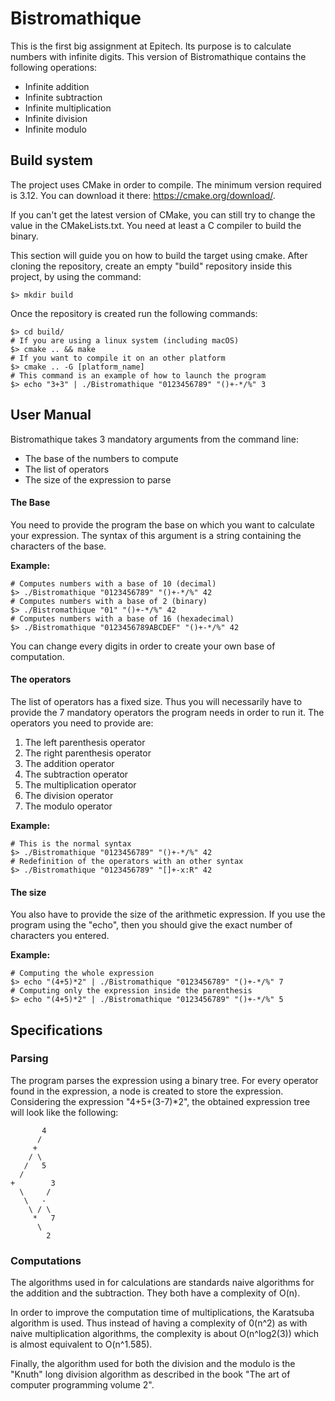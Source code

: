 # Bistromathique

This is the first big assignment at Epitech. Its purpose is to calculate numbers with infinite digits.
This version of Bistromathique contains the following operations:

* Infinite addition
* Infinite subtraction
* Infinite multiplication
* Infinite division
* Infinite modulo

## Build system

The project uses CMake in order to compile. The minimum version required is 3.12.
You can download it there: https://cmake.org/download/.

If you can't get the latest version of CMake, you can still try to change the value in the CMakeLists.txt.
You need at least a C compiler to build the binary.

This section will guide you on how to build the target using cmake.
After cloning the repository, create an empty "build" repository inside this project, by using the command:
```
$> mkdir build
```

Once the repository is created run the following commands:

```
$> cd build/
# If you are using a linux system (including macOS)
$> cmake .. && make
# If you want to compile it on an other platform
$> cmake .. -G [platform_name]
# This command is an example of how to launch the program
$> echo "3+3" | ./Bistromathique "0123456789" "()+-*/%" 3
```

## User Manual

Bistromathique takes 3 mandatory arguments from the command line:

* The base of the numbers to compute
* The list of operators
* The size of the expression to parse

#### The Base

You need to provide the program the base on which you want to calculate your expression.
The syntax of this argument is a string containing the characters of the base.

**Example:**
```
# Computes numbers with a base of 10 (decimal)
$> ./Bistromathique "0123456789" "()+-*/%" 42
# Computes numbers with a base of 2 (binary)
$> ./Bistromathique "01" "()+-*/%" 42
# Computes numbers with a base of 16 (hexadecimal)
$> ./Bistromathique "0123456789ABCDEF" "()+-*/%" 42
```

You can change every digits in order to create your own base of computation.

#### The operators

The list of operators has a fixed size.
Thus you will necessarily have to provide the 7 mandatory operators the program needs in order to run it.
The operators you need to provide are:
1. The left parenthesis operator
2. The right parenthesis operator
3. The addition operator
4. The subtraction operator
5. The multiplication operator
6. The division operator
7. The modulo operator

**Example:**

```
# This is the normal syntax
$> ./Bistromathique "0123456789" "()+-*/%" 42
# Redefinition of the operators with an other syntax
$> ./Bistromathique "0123456789" "[]+-x:R" 42
```

#### The size

You also have to provide the size of the arithmetic expression.
If you use the program using the "echo", then you should give the exact number of characters you entered.

**Example:**

```
# Computing the whole expression
$> echo "(4+5)*2" | ./Bistromathique "0123456789" "()+-*/%" 7
# Computing only the expression inside the parenthesis
$> echo "(4+5)*2" | ./Bistromathique "0123456789" "()+-*/%" 5
```

## Specifications

### Parsing

The program parses the expression using a binary tree.
For every operator found in the expression, a node is created to store the expression.
Considering the expression "4+5+(3-7)*2", the obtained expression tree will look like the following:

```
       4
      /
     +
    / \
   /   5
  /
+        3
  \     /
   \   -
    \ / \
     *   7
      \
        2
```

### Computations

The algorithms used in for calculations are standards naive algorithms for the addition and the subtraction.
They both have a complexity of O(n).

In order to improve the computation time of multiplications,
the Karatsuba algorithm is used. Thus instead of having a complexity of 0(n^2) as with naive multiplication algorithms,
the complexity is about O(n^log2(3)) which is almost equivalent to O(n^1.585).

Finally, the algorithm used for both the division and the modulo is the "Knuth" long division algorithm as described
in the book "The art of computer programming volume 2".